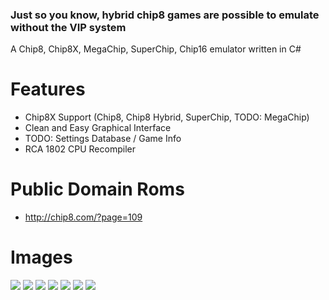 ### Just so you know, hybrid chip8 games are possible to emulate without the VIP system ###

A Chip8, Chip8X, MegaChip, SuperChip, Chip16 emulator written in C#

# Features #

  * Chip8X Support (Chip8, Chip8 Hybrid, SuperChip, TODO: MegaChip)
  * Clean and Easy Graphical Interface
  * TODO: Settings Database / Game Info
  * RCA 1802 CPU Recompiler

# Public Domain Roms #
  * http://chip8.com/?page=109


# Images #

<img src='http://i960.photobucket.com/albums/ae83/omegadoxbucket/bj3.png' />
<img src='http://i960.photobucket.com/albums/ae83/omegadoxbucket/piper.png' />
<img src='http://i960.photobucket.com/albums/ae83/omegadoxbucket/bingo2.jpg' />
<img src='http://i960.photobucket.com/albums/ae83/omegadoxbucket/bingo0.jpg' />
<img src='http://i960.photobucket.com/albums/ae83/omegadoxbucket/invaders.png' />
<img src='http://i960.photobucket.com/albums/ae83/omegadoxbucket/trip1.png' />
<img src='http://i960.photobucket.com/albums/ae83/omegadoxbucket/spaceflight.png' />